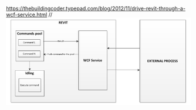 https://thebuildingcoder.typepad.com/blog/2012/11/drive-revit-through-a-wcf-service.html
//
![](images\EventHandler_SCHEMA.png)
